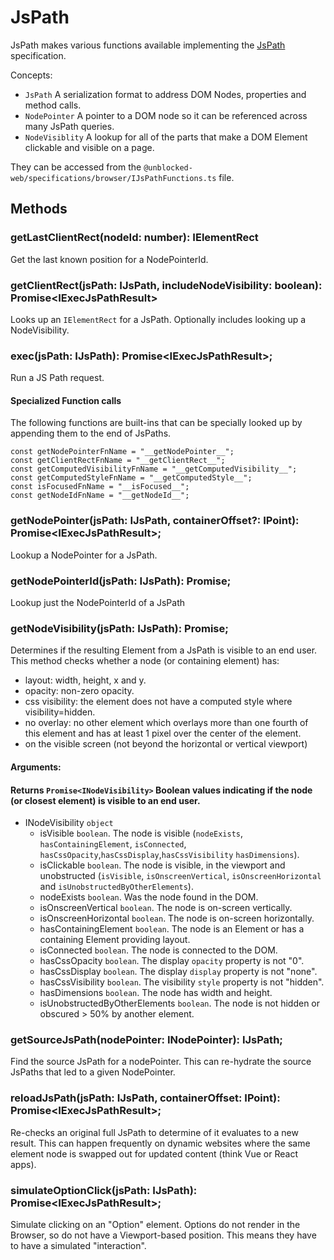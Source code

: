 # JsPath

JsPath makes various functions available implementing the [JsPath](https://github.com/unblocked-web/unblocked/main/tree/js-path) specification.

Concepts:

- `JsPath` A serialization format to address DOM Nodes, properties and method calls.
- `NodePointer` A pointer to a DOM node so it can be referenced across many JsPath queries.
- `NodeVisiblity` A lookup for all of the parts that make a DOM Element clickable and visible on a page.

They can be accessed from the `@unblocked-web/specifications/browser/IJsPathFunctions.ts` file.

## Methods

### getLastClientRect(nodeId: number): IElementRect

Get the last known position for a NodePointerId.

### getClientRect(jsPath: IJsPath, includeNodeVisibility: boolean): Promise<IExecJsPathResult<IElementRect>>

Looks up an `IElementRect` for a JsPath. Optionally includes looking up a NodeVisibility.

### exec<T>(jsPath: IJsPath): Promise<IExecJsPathResult<T>>;

Run a JS Path request.

#### Specialized Function calls

The following functions are built-ins that can be specially looked up by appending them to the end of JsPaths.

```
const getNodePointerFnName = "__getNodePointer__";
const getClientRectFnName = "__getClientRect__";
const getComputedVisibilityFnName = "__getComputedVisibility__";
const getComputedStyleFnName = "__getComputedStyle__";
const isFocusedFnName = "__isFocused__";
const getNodeIdFnName = "__getNodeId__";
```

### getNodePointer<T>(jsPath: IJsPath, containerOffset?: IPoint): Promise<IExecJsPathResult<T>>;

Lookup a NodePointer for a JsPath.

### getNodePointerId(jsPath: IJsPath): Promise<number>;

Lookup just the NodePointerId of a JsPath

### getNodeVisibility(jsPath: IJsPath): Promise<INodeVisibility>;

Determines if the resulting Element from a JsPath is visible to an end user. This method checks whether a node (or containing element) has:

- layout: width, height, x and y.
- opacity: non-zero opacity.
- css visibility: the element does not have a computed style where visibility=hidden.
- no overlay: no other element which overlays more than one fourth of this element and has at least 1 pixel over the center of the element.
- on the visible screen (not beyond the horizontal or vertical viewport)

#### **Arguments**:

#### **Returns** `Promise<INodeVisibility>` Boolean values indicating if the node (or closest element) is visible to an end user.

- INodeVisibility `object`
  - isVisible `boolean`. The node is visible (`nodeExists`, `hasContainingElement`, `isConnected`, `hasCssOpacity`,`hasCssDisplay`,`hasCssVisibility` `hasDimensions`).
  - isClickable `boolean`. The node is visible, in the viewport and unobstructed (`isVisible`, `isOnscreenVertical`, `isOnscreenHorizontal` and `isUnobstructedByOtherElements`).
  - nodeExists `boolean`. Was the node found in the DOM.
  - isOnscreenVertical `boolean`. The node is on-screen vertically.
  - isOnscreenHorizontal `boolean`. The node is on-screen horizontally.
  - hasContainingElement `boolean`. The node is an Element or has a containing Element providing layout.
  - isConnected `boolean`. The node is connected to the DOM.
  - hasCssOpacity `boolean`. The display `opacity` property is not "0".
  - hasCssDisplay `boolean`. The display `display` property is not "none".
  - hasCssVisibility `boolean`. The visibility `style` property is not "hidden".
  - hasDimensions `boolean`. The node has width and height.
  - isUnobstructedByOtherElements `boolean`. The node is not hidden or obscured > 50% by another element.

### getSourceJsPath(nodePointer: INodePointer): IJsPath;

Find the source JsPath for a nodePointer. This can re-hydrate the source JsPaths that led to a given NodePointer.

### reloadJsPath<T>(jsPath: IJsPath, containerOffset: IPoint): Promise<IExecJsPathResult<T>>;

Re-checks an original full JsPath to determine of it evaluates to a new result. This can happen frequently on dynamic websites where the same element node is swapped out for updated content (think Vue or React apps).

### simulateOptionClick(jsPath: IJsPath): Promise<IExecJsPathResult<boolean>>;

Simulate clicking on an "Option" element. Options do not render in the Browser, so do not have a Viewport-based position. This means they have to have a simulated "interaction".
